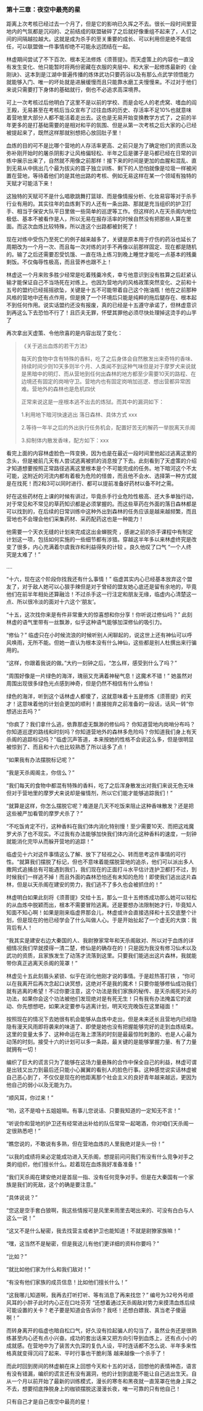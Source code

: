 ### 第十三章：夜空中最亮的星

距离上次考核已经过去一个月了，但是它的影响已久挥之不去。很长一段时间里营地内的气氛都是沉闷的、之前结成的联盟破碎了之后就好像重组不起来了，人们之间的间隔越拉越大。这就是成为杀手的至关重要的成长、可以利用但是绝不能信任，可以联盟做一件事情却绝不可能永远团结在一起。

林虚期间尝试了不下百次、根本无法修炼《须菩提》。而天虚策上的内容也一直没有发生变化、他只能暂时将两份密藏在衣服的夹层中、和大家一起修炼最新的《金刚诀》、这本到是江湖中普遍传播的炼体武功只要药浴以及有那么点武学领悟能力就能够入门、唯一的坏处就是进展缓慢而且只能靠水磨工夫慢慢来。不过对于他们来说只需要打下身体的基础就行，倒也不必追求高深境界。

可上一次考核过后他明白了这里不是以前的学校、而是会吃人的老虎窝、嗜血的阎王殿，无易甚至在考核后当众宣布了过往血炼的历史、存活率不足10%也就意味着营地里大部分人都不能活着走出去。这也是无易开始变换教学方式了，之前的半年更多的是打基础需要的是相对和平的氛围、但是从第一次考核之后大家的心已经被提起来了，既然这样那就别想把心放回肚子里！

血炼的目的可不是比哪个营地的人存活率更高、之前只是为了确定他们的资质以及弥补刚开始时的屠杀阴影才让风格偏轻松、半年之后是骡子是马都已经在日常的训练中展示出来了，自然就不用像之前那样！接下来的时间是更加的血腥和混乱、直到无易从中挑出几个最为拔尖的苗子独立训练、剩下的人恐怕就像是垃圾一样被闲置在营地，等待着他们的是其他出路的考核、例如无易这样在某一个领域有独特的天赋才可能活下来！

这独特的天赋可不是什么唱歌跳舞打篮球、而是像情报分析、化妆易容等对于杀手行业有用的。其实往年的血炼剩下的人还有一条出路、那就是充当组织的护卫打手、相当于保安大队平日里做一些简单的巡逻等工作。但这样的人在天杀阁内地位极低、基本不被看作是人，所以无易在报存活率的时候自然没有把那些人算在里面。而这次血炼比较特殊，所以连这个出路都被封死了！

现在对练中受伤乃至死亡的例子越来越多了，关键是原本用于疗伤的药浴也延长了周期改为一个月一次、而且每一次对练的对手不再像以前那样固定、现在都是随机的。输了之后还需要忍受饥饿、一直在场上练习到晚上睡觉才能吃一点基本的残羹剩饭。不仅侮辱性极高，而且营养也跟不上！

林虚这一个月来败多胜少经常是吃着残羹冷炙，幸亏他意识到没有胜算之后赶紧认输才能保证自己不当场死在对练上。也因为营地内的风格政策突然变化、之前和十五号的盟约已经摇摇欲坠，关键是十五不可能带着自己这个拖油瓶！他在之前那种风格的营地中还有点作用，但是换了一个环境后只能是纯粹的拖后腿存在、根本起不到任何作用。说实话盟约还没有报废，真的已经是十五遵守承诺了，但林虚意识到再这么下去恐怕不行了！且匹夫无罪，怀壁其罪他必须尽快处理掉这烫手的山芋了

再次拿出天虚策、令他欣喜的是内容出现了变化：

> 《关于逃出血炼的若干方法》
>
> 每天的食物中含有特殊的香料，吃了之后身体会自然散发出来奇特的香味、持续时间少则10天多则半个月、人类闻不到这种气味但是对于摩罗犬来说就是黑暗中的明灯、而从营地到任何出森林的地方都至少需要10天的路程、在边境还有固定的岗哨守卫。营地内也有固定岗哨加巡逻、想出营都异常困难。营地外的森林也是危机四伏
>
> 正常来说这是一座根本逃不出去的炼狱。而其中的漏洞如下：
>
> 1.利用地下暗河快速逃出 落日森林、具体方式 xxx
>
> 2.等待一年半之后的外出执行任务机会，配置好苦无的解药一举脱离天杀阁
>
> 3.抑制体内散发香味，配方如下：xxx

看完上面的内容林虚脸色一阵变换，因为也是在最近一段时间里他起过逃离这里的念头，但是被前几天有人尝试逃离被抓的消息按了下去。此刻看到了天虚策的介绍才知道想要按照正常路径逃离这里根本是个不可能完成的任务。地下暗河这个不太可能，这附近的河流内都有着极为危险的怪兽，而且他不会水、选择第一种方式就是在找死！而2和3可以同时进行、都可以提前准备好药材以备不时之需。

好在这些药材在上课的时候有讲过，毕竟杀手行业危险性极高、还大多单独行动，对于常见和不常见的草药知识都是必须掌握的。而这些草药在外面的落日森林都是可以找到的，在后续的日常训练中这种外出到森林的任务应该是越来越频繁，而且营地也不会理会他们采集药材、采药配药这也是一种能力！

他需要一个天衣无缝的计划来完成这出金蝉脱壳 ，感谢之前的杀手课程中有制定计划这一项，包括如何实施的一些细节都有涉猎。穿越这半年多以来林虚终究是改变了很多，内心充满着尔虞我诈和利益得失的计较 。良久他叹了口气 “一个人终究是太难了！”

....

“十六，现在这个阶段你找我还有什么事情！” 临虚其实内心已经基本放弃这个盟友了，对于敌人她可以心狠手辣但是对于曾经的盟友她心底还是留有余地的，毕竟他们在前半年相处还算融洽！不过杀手这一行注定和朋友无缘，临虚内心清楚这一点、所以很冷淡的面对十六这个‘朋友’。

“十五，这次找你来是有件非常重大的惊喜想和你分享！你听说过修仙吗？” 此刻林虚的语气里带有一丝飘渺，似乎这种语气能够加深修仙的吸引力。

“修仙？” 临虚只在小时候流浪的时候听别人闲聊起的，说这世上还有神仙可以呼风唤雨，无所不能。但她一直认为根本没有什么神仙，这些都是别人杜撰出来行骗用的。

“这样，你跟着我说的做。”大约一刻钟之后，“怎么样，感受到什么了吗？”

“周围好像是一片绿色的海洋，瑰丽又充满着神秘气息！这魔术不错！” 她虽然对周围出现很多绿色光点感到神奇，但是仍然不相信有什么修仙！

绿色的海洋，听到这个话林虚人都傻了，这就意味着十五是修炼《须菩提》的天才！这意味着他的计划会更加的顺利！直接抛弃之前准备的一段话，话风一转“你想逃出去吗？”

“你疯了？我们拿什么逃，依靠那虚无飘渺的修仙吗？ 你知道营地内岗哨分布吗？你知道巡逻的路线和时刻吗？你知道营地外的森林多危险吗？你知道我们身上有天杀阁的追踪标记吗？”临虚沉声答道，本来按她的性格不会说这么多，但是很明显被惊到了、而且和十六也比较熟悉了所以话多了点！

“如果我有办法摆脱标记呢？”

“我是天杀阁阁主，你信么？”

“我们每天的食物中都混有特殊的香料，吃了之后浑身散发出对我们来说无色无味但对于营地里的摩罗犬来说却是催情剂，所以它们能才能够追踪我们！”

“就算是这样，你怎么摆脱它呢？难道是几天不吃饭来阻止这种香味散发？还是把这些被严加看管的摩罗犬杀了？”

“不吃饭肯定不行，这种香料在我们体内消化特别慢！至少需要10天、而把这戏魔罗犬杀了也不现实。不过我有办法能够加快我们体内消化这种香料的速度，一刻钟就能消化完毕从而躲开营地的追踪！”

临虚见十六对这件事情这么了解、放下了轻视之心、转而思考这件事情的可行性。“就算我们摆脱了标记，但也不意味着能摆脱营地的追杀，他们可以派出多人撒网式追捕总有可能遇到我们，我们现在的正面打斗水平估计连护卫都打不过，到时候我们一样逃不掉！而且外面的森林恐怕还有未知的危险！即使我们逃出这片森林，但是以天杀阁在建安的势力，我们逃不了多久也会被抓住的！”

林虚明白如果此刻将《须菩提》交给十五，那么一旦十五修炼成功那么她可以轻松的从血炼中脱颖而出，根本不需要冒险逃离。还是要想办法限制她才行，毕竟知人知面不知心啊！如果是刚来临虚界那会儿，林虚或许会直接选择和十五交底整个计划，但是现在的他已经学会了什么叫做人心。于是开始扯起了一个虚无的大旗：我背后有人！

“我其实是建安右边大秦国的人、我尉獠家常年和天杀阁敌对、所以对于血炼的详细情况我们早就摸得一清二楚，修仙是的确存在的！只是因为我没有修习仙术以及武功的资质，且家族发生了动荡才流落到这里。只要我们能逃出这片森林，我就能带你真正逃离天杀阁的笼罩！”

林虚见十五此刻眉头紧锁、似乎在消化他刚才说的事情。于是趁热答打铁 ，“你可以在我离开后再次念起口诀冥想，这绝对不是我的魔术！只要你能够修仙成功我们就有逃离的希望！不过你要注意，这个功法是我们家族的秘传、是天杀阁死对头的功法，如果你会这个功法被他们发现绝对是有死无生！只有我有办法掩盖它的波动、你先想想吧，如果决定要参与逃离计划，明天吃完晚饭在这里碰面！”

按照现在的情况下去她很有机会能够从血炼中走出，但是未来还长且营地内已经隐隐有漫天风雨即将袭来的味道了、即使是她也没有把握能够完好的走到血炼结束。这里的变量太多了、这种命运在海上漂荡的时刻是最最惊险刺激的、也是人心最为动荡的时刻。接受十六的计划可以多一条路，最关键的是能够掌握力量、有了力量就拥有一切！

编织了巨大的谎言只为了能够在这场力量悬殊的合作中保全自己的利益，林虚可谓是出钱又出力到最后还只能小心翼翼的看别人的脸色行事。这种感觉说实话林虚被自己恶心到了，不仅仅是现在的他距离那个社会主义的良好青年越来越远，更因为他自己的弱小以及无能为力。

“顺风耳，你过来！”

“哟，这不是咱十五姐姐嘛。有事儿您说话、只要我知道的一定知无不言！”

“听说你和营地的护卫还有经常进出补给的队伍常常一起喝酒，你对咱们天杀阁一定很熟悉吧！”

“瞧您说的，不敢说有多熟，但在营地血炼的人里我绝对是头一份！”

“以我的成绩将来必定能成功进入天杀阁，想提前问问我们有没有什么竞争对手之类的组织，他们擅长什么。趁着现在血炼我好准备准备！”

“我们天杀阁在建安绝对是首屈一指、没有任何竞争对手。但是在大秦国有一个家族是我们的死敌，这个的确是要注意。”

“具体说说？”

“您这是空手套白狼啊，我这些情报可是风里来雨里去喝出来的、可没有白白与人这么一说！”

“这又不是什么秘密，我去找营主或者护卫也能知道！不就是尉獠家族嘛！”

“嘿，这当然不是秘密，但是我这儿有他们更详细的资料你要吗？”

“比如？”

“就比如他们家为什么和我们敌对！”

“有没有他们家族的成员信息！比如他们擅长什么！”

“这我哪儿知道啊，我再去打听打听、等有消息了再来找您？” 编号为32号外号顺风耳的小胖子此时内心正在口吐芬芳 “还想着通过天杀阁敌对势力来摸清血炼后续可能设置的关卡？老子要是知道会告诉你？我呸！还想白嫖我、真当老子傻逼啊！”

而转身离开的临虚也暗自松口气，好久没有捡起骗人的勾当了，虽然业务还是很熟练甚至内心还有点小兴奋。成功的套出话来又把方向引导到血炼上，还有点小小的成就感。在营地中为了装苦大仇深的复仇人设，平时连话都不怎么说、半年多来性格真就变得沉闷了起来、平时行事也干脆利落 越来越像一个杀手了！

而此时回到房间的林虚躺在床上回想今天和十五的对话，回想他的表情神态，语言有没有错漏，编织的谎言还有没有漏洞，他的计划到底能不能让自己逃出生天。自从一个月以前开始了最新的训练模式，漫长的寒冬和黑夜就一直笼罩在他身上挥之不去，想要彻底挣脱身上的枷锁摆脱这漫漫长夜，唯一可靠的只有他自己！

只有自己才是自己夜空中最亮的星！